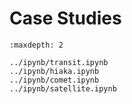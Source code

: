 # Case Studies

```{toctree}
:maxdepth: 2

../ipynb/transit.ipynb
../ipynb/hiaka.ipynb
../ipynb/comet.ipynb
../ipynb/satellite.ipynb
```
